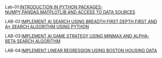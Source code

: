 Lab-01:[INTRODUCTION IN PYTHON PACKAGES-NUMPY,PANDAS,MATPLOTLIB AND ACCESS TO DATA SOURCES](https://github.com/Akshayasaisirivolu/AIML./blob/main/lab_01.ipynb)

LAB-02:[IMPLEMENT AI SEARCH USING BREADTH FIRST,DEPTH FIRST AND A* SEARCH ALGORITHM USING PYTHON](https://github.com/Akshayasaisirivolu/AIML./blob/main/lab_02.ipynb)

LAB-03:[IMPLEMENT AI GAME STRATEGY USING MINMAX AND ALPHA-BETA SEARCH ALGORITHM](https://github.com/Akshayasaisirivolu/AIML./blob/main/Lab_03.ipynb)

LAB-04:[IMPLEMENT LINEAR REGRESSION USING BOSTON HOUSING DATA](https://github.com/Akshayasaisirivolu/AIML./blob/main/lab_04.ipynb)
